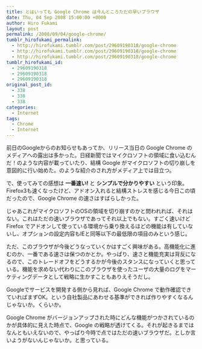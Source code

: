 ```yaml
---
title: とはいっても Google Chrome は今んところただの早いブラウザ
date: Thu, 04 Sep 2008 15:00:00 +0000
author: Hiro Fukami
layout: post
permalink: /2008/09/04/google-chrome/
tumblr_hirofukami_permalink:
  - http://hirofukami.tumblr.com/post/29609190318/google-chrome
  - http://hirofukami.tumblr.com/post/29609190318/google-chrome
  - http://hirofukami.tumblr.com/post/29609190318/google-chrome
tumblr_hirofukami_id:
  - 29609190318
  - 29609190318
  - 29609190318
original_post_id:
  - 338
  - 338
  - 338
categories:
  - Internet
tags:
  - Chrome
  - Internet
---
```

<div class="section">
  <p>
    前日のGoogleからのお知らせもあってか、リリース当日の Google Chrome のメディアへの露出は多かった。日経新聞ではマイクロソフトの領域に食い込むんだ！のような内容が載っていたり、結構 Google がマイクロソフトの切り崩しを意図的に行い始めた。のような紹介のされ方がメディア上では目立つ。
  </p>
  
  <p>
    で、使ってみての感想は <span style="font-weight:bold;">一番速い!</span> と <span style="font-weight:bold;">シンプルで分かりやすい</span> という印象。Firefox3も速くなったけど、アドオン入れると結構ストレスを感じる今日この頃だったので、Google Chrome の速さはすばらしかった。
  </p>
  
  <p>
    じゃあこれがマイクロソフトのOSの領域を切り崩すのかと問われれば、それはない。これはただの速いブラウザであってそれ以上でもない。すごく速いけど Firefox でアドオンして使っている環境から乗り換えるほどの機能は有していないし、オプションの設定内容もIEと同等以下の最低限の項目のみという感じ。
  </p>
  
  <p>
    ただ、このブラウザが今後どうなっていくかはすごく興味がある。高機能化に進むのか、一番である速さは保つのかとか。やっぱり、速さと機能充実は背反になるので、このトレードオフをどうするかが今後のスタンスになっていくと思っている。機能を求めない代わりにこのブラウザを使ったユーザの大量のログをマーケティングデータとして戦略に生かすこともありえそうだし。
  </p>
  
  <p>
    Googleでサービスを開発する側から見れば、Google Chrome で動作確認できていればまずOK。という自社製品にあわせる基準ができれば作りやすくなるんじゃないか。くらいか。
  </p>
  
  <p>
    Google Chrome がバージョンアップされた時にどんな機能がつかされているのかが具体的に見えた時点で、Google の戦略が透けてくる。それが起きるまではなんともいえないので、やっぱり今時で点ではただの速いブラウザだ。としか言いようがないんじゃないか。と思っている。
  </p>
</div>